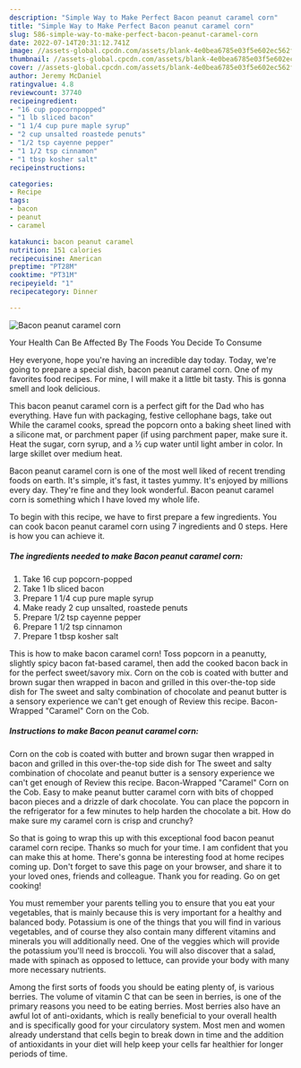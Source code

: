 ```yaml
---
description: "Simple Way to Make Perfect Bacon peanut caramel corn"
title: "Simple Way to Make Perfect Bacon peanut caramel corn"
slug: 586-simple-way-to-make-perfect-bacon-peanut-caramel-corn
date: 2022-07-14T20:31:12.741Z
image: //assets-global.cpcdn.com/assets/blank-4e0bea6785e03f5e602ec562f230caae08da540cada707380b4fe1bbebba43da.png
thumbnail: //assets-global.cpcdn.com/assets/blank-4e0bea6785e03f5e602ec562f230caae08da540cada707380b4fe1bbebba43da.png
cover: //assets-global.cpcdn.com/assets/blank-4e0bea6785e03f5e602ec562f230caae08da540cada707380b4fe1bbebba43da.png
author: Jeremy McDaniel
ratingvalue: 4.8
reviewcount: 37740
recipeingredient:
- "16 cup popcornpopped"
- "1 lb sliced bacon"
- "1 1/4 cup pure maple syrup"
- "2 cup unsalted roastede penuts"
- "1/2 tsp cayenne pepper"
- "1 1/2 tsp cinnamon"
- "1 tbsp kosher salt"
recipeinstructions:

categories:
- Recipe
tags:
- bacon
- peanut
- caramel

katakunci: bacon peanut caramel 
nutrition: 151 calories
recipecuisine: American
preptime: "PT28M"
cooktime: "PT31M"
recipeyield: "1"
recipecategory: Dinner

---
```



![Bacon peanut caramel corn](//assets-global.cpcdn.com/assets/blank-4e0bea6785e03f5e602ec562f230caae08da540cada707380b4fe1bbebba43da.png)

Your Health Can Be Affected By The Foods You Decide To Consume

Hey everyone, hope you're having an incredible day today. Today, we're going to prepare a special dish, bacon peanut caramel corn. One of my favorites food recipes. For mine, I will make it a little bit tasty. This is gonna smell and look delicious.

This bacon peanut caramel corn is a perfect gift for the Dad who has everything. Have fun with packaging, festive cellophane bags, take out While the caramel cooks, spread the popcorn onto a baking sheet lined with a silicone mat, or parchment paper (if using parchment paper, make sure it. Heat the sugar, corn syrup, and a ½ cup water until light amber in color. In large skillet over medium heat.

Bacon peanut caramel corn is one of the most well liked of recent trending foods on earth. It's simple, it's fast, it tastes yummy. It's enjoyed by millions every day. They're fine and they look wonderful. Bacon peanut caramel corn is something which I have loved my whole life.


To begin with this recipe, we have to first prepare a few ingredients. You can cook bacon peanut caramel corn using 7 ingredients and 0 steps. Here is how you can achieve it.

<!--inarticleads1-->

##### The ingredients needed to make Bacon peanut caramel corn:

1. Take 16 cup popcorn-popped
1. Take 1 lb sliced bacon
1. Prepare 1 1/4 cup pure maple syrup
1. Make ready 2 cup unsalted, roastede penuts
1. Prepare 1/2 tsp cayenne pepper
1. Prepare 1 1/2 tsp cinnamon
1. Prepare 1 tbsp kosher salt


This is how to make bacon caramel corn! Toss popcorn in a peanutty, slightly spicy bacon fat-based caramel, then add the cooked bacon back in for the perfect sweet/savory mix. Corn on the cob is coated with butter and brown sugar then wrapped in bacon and grilled in this over-the-top side dish for The sweet and salty combination of chocolate and peanut butter is a sensory experience we can&#39;t get enough of Review this recipe. Bacon-Wrapped &#34;Caramel&#34; Corn on the Cob. 

<!--inarticleads2-->

##### Instructions to make Bacon peanut caramel corn:



Corn on the cob is coated with butter and brown sugar then wrapped in bacon and grilled in this over-the-top side dish for The sweet and salty combination of chocolate and peanut butter is a sensory experience we can&#39;t get enough of Review this recipe. Bacon-Wrapped &#34;Caramel&#34; Corn on the Cob. Easy to make peanut butter caramel corn with bits of chopped bacon pieces and a drizzle of dark chocolate. You can place the popcorn in the refrigerator for a few minutes to help harden the chocolate a bit. How do make sure my caramel corn is crisp and crunchy? 

So that is going to wrap this up with this exceptional food bacon peanut caramel corn recipe. Thanks so much for your time. I am confident that you can make this at home. There's gonna be interesting food at home recipes coming up. Don't forget to save this page on your browser, and share it to your loved ones, friends and colleague. Thank you for reading. Go on get cooking!

You must remember your parents telling you to ensure that you eat your vegetables, that is mainly because this is very important for a healthy and balanced body. Potassium is one of the things that you will find in various vegetables, and of course they also contain many different vitamins and minerals you will additionally need. One of the veggies which will provide the potassium you'll need is broccoli. You will also discover that a salad, made with spinach as opposed to lettuce, can provide your body with many more necessary nutrients.

Among the first sorts of foods you should be eating plenty of, is various berries. The volume of vitamin C that can be seen in berries, is one of the primary reasons you need to be eating berries. Most berries also have an awful lot of anti-oxidants, which is really beneficial to your overall health and is specifically good for your circulatory system. Most men and women already understand that cells begin to break down in time and the addition of antioxidants in your diet will help keep your cells far healthier for longer periods of time.

